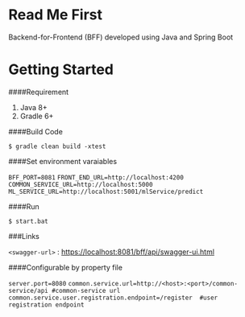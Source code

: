 # Read Me First
Backend-for-Frontend (BFF) developed using Java and Spring Boot
# Getting Started
####Requirement
                
1. Java 8+
2. Gradle 6+

                

####Build Code

`$ gradle clean build -xtest`

####Set environment varaiables

`BFF_PORT=8081`
`FRONT_END_URL=http://localhost:4200`
`COMMON_SERVICE_URL=http://localhost:5000`
`ML_SERVICE_URL=http://localhost:5001/mlService/predict`


####Run

`$ start.bat`


###Links

`<swagger-url>` : <https://localhost:8081/bff/api/swagger-ui.html>



####Configurable by property file

`server.port=8080`
`common.service.url=http://<host>:<port>/common-service/api #common-service url`
`common.service.user.registration.endpoint=/register  #user registration endpoint` 

